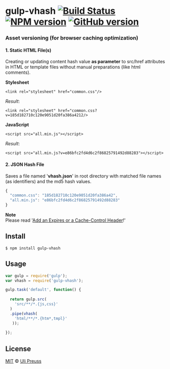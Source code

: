 # gulp-vhash [![Build Status](https://travis-ci.org/up/gulp-vhash.svg?branch=master)](https://travis-ci.org/up/gulp-vhash) [![NPM version](https://badge.fury.io/js/gulp-vhash.svg)](http://badge.fury.io/js/gulp-vhash) [![GitHub version](https://badge.fury.io/gh/up%2Fgulp-vhash.svg)](http://badge.fury.io/gh/up%2Fgulp-vhash)

### Asset versioning (for browser caching optimization)

#### 1. Static HTML File(s)       
Creating or updating content hash value **as parameter** to src/href attributes in HTML or template files without manual preparations (like html comments).

**Stylesheet**

```
<link rel="stylesheet" href="common.css"/>
```
_Result_:

```
<link rel="stylesheet" href="common.css?v=185d182710c120e9051d20fa386a4212/>
```

**JavaScript**
```
<script src="all.min.js"></script>
```

_Result_:

```
<script src="all.min.js?v=e86bfc2fd4d6c2f86825791492d88283"></script>
```

#### 2. JSON Hash File        
Saves a file named '**vhash.json**' in root directory with matched file names (as identifiers) and the md5 hash values. 

```js
{
  "common.css": "185d182710c120e9051d20fa386a42",
  "all.min.js": "e86bfc2fd4d6c2f86825791492d88283"
}
```

**Note**        
Please read '[Add an Expires or a Cache-Control Header](http://developer.yahoo.com/performance/rules.html#expires)!'


## Install

```
$ npm install gulp-vhash
```


## Usage

```js
var gulp = require('gulp');
var vhash = require('gulp-vhash');

gulp.task('default', function() {
  
  return gulp.src(
    'src/**/*.{js,css}'
  )
  .pipe(vhash(
    'html/**/*.{htm*,tmpl}'
   ));
  
});
```

## License

[MIT](http://opensource.org/licenses/MIT) © [Uli Preuss](http://ulipreuss.eu)
